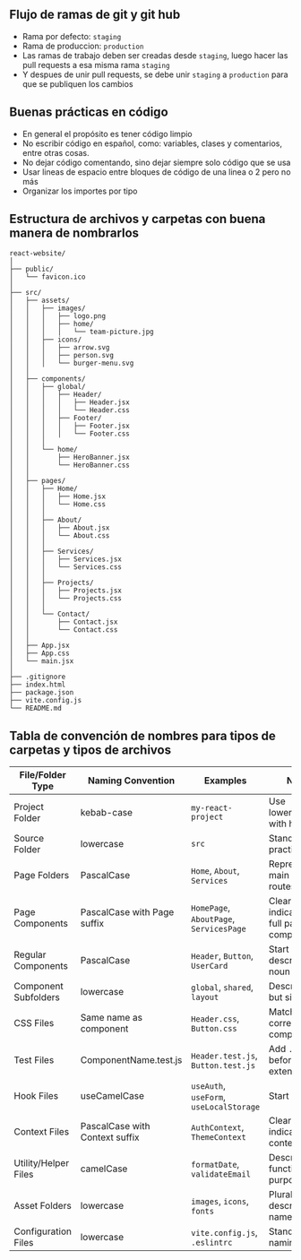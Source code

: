 ## Flujo de ramas de git y git hub
- Rama por defecto: `staging`
- Rama de produccion: `production`
- Las ramas de trabajo deben ser creadas desde `staging`, luego hacer las pull requests a esa misma rama `staging`
- Y despues de unir pull requests, se debe unir `staging` a `production` para que se publiquen los cambios

## Buenas prácticas en código
- En general el propósito es tener código limpio
- No escribir código en español, como: variables, clases y comentarios, entre otras cosas.
- No dejar código comentando, sino dejar siempre solo código que se usa
- Usar lineas de espacio entre bloques de código de una linea o 2 pero no más
- Organizar los importes por tipo

## Estructura de archivos y carpetas con buena manera de nombrarlos
```
react-website/
│
├── public/
│   └── favicon.ico
│
├── src/
│   ├── assets/
│   │   ├── images/
│   │   │   ├── logo.png
│   │   │   ├── home/
│   │   │   │   └── team-picture.jpg
│   │   ├── icons/
│   │   │   ├── arrow.svg
│   │   │   ├── person.svg
│   │   │   └── burger-menu.svg
│   │
│   ├── components/
│   │   ├── global/
│   │   │   ├── Header/
│   │   │   │   ├── Header.jsx
│   │   │   │   └── Header.css
│   │   │   ├── Footer/
│   │   │   │   ├── Footer.jsx
│   │   │   │   └── Footer.css
│   │   │
│   │   └── home/
│   │       ├── HeroBanner.jsx
│   │       └── HeroBanner.css
│   │
│   ├── pages/
│   │   ├── Home/
│   │   │   ├── Home.jsx
│   │   │   └── Home.css
│   │   │
│   │   ├── About/
│   │   │   ├── About.jsx
│   │   │   └── About.css
│   │   │
│   │   ├── Services/
│   │   │   ├── Services.jsx
│   │   │   └── Services.css
│   │   │
│   │   ├── Projects/
│   │   │   ├── Projects.jsx
│   │   │   └── Projects.css
│   │   │
│   │   └── Contact/
│   │       ├── Contact.jsx
│   │       └── Contact.css
│   │
│   ├── App.jsx
│   ├── App.css
│   └── main.jsx
│
├── .gitignore
├── index.html
├── package.json
├── vite.config.js
└── README.md
```

## Tabla de convención de nombres para tipos de carpetas y tipos de archivos
| File/Folder Type | Naming Convention | Examples | Notes |
|-----------------|-------------------|----------|-------|
| Project Folder | kebab-case | `my-react-project` | Use lowercase with hyphens |
| Source Folder | lowercase | `src` | Standard practice |
| Page Folders | PascalCase | `Home`, `About`, `Services` | Represents main routes/pages |
| Page Components | PascalCase with Page suffix | `HomePage`, `AboutPage`, `ServicesPage` | Clearly indicates it's a full page component |
| Regular Components | PascalCase | `Header`, `Button`, `UserCard` | Start with a descriptive noun |
| Component Subfolders | lowercase | `global`, `shared`, `layout` | Descriptive but simple |
| CSS Files | Same name as component | `Header.css`, `Button.css` | Matches corresponding component |
| Test Files | ComponentName.test.js | `Header.test.js`, `Button.test.js` | Add `.test` before extension |
| Hook Files | useCamelCase | `useAuth`, `useForm`, `useLocalStorage` | Start with `use` |
| Context Files | PascalCase with Context suffix | `AuthContext`, `ThemeContext` | Clearly indicates it's a context |
| Utility/Helper Files | camelCase | `formatDate`, `validateEmail` | Describes function purpose |
| Asset Folders | lowercase | `images`, `icons`, `fonts` | Plural, descriptive names |
| Configuration Files | lowercase | `vite.config.js`, `.eslintrc` | Standard naming |
